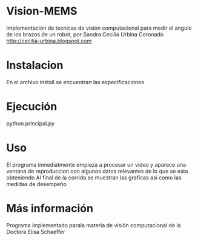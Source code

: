 Vision-MEMS
===========
Implementación de tecnicas de visión computacional para
medir el angulo de los brazos de un robot, por 
Sandra Cecilia Urbina Coronado 
http://cecilia-urbina.blogspot.com

Instalacion
===========
En el archivo install se encuentran las especificaciones

Ejecución
=========
python principal.py

Uso
===
El programa inmediatmente empieza a procesar un video y aparece
una ventana de reproduccion con algunos datos relevantes de lo que
se esta obteniendo
Al final de la corrida se muestran las graficas así como las
medidas de desempeño

Más información
===============

Programa implementado parala materia de visión computacional 
de la Doctora Elisa Schaeffer
